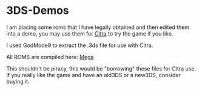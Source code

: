 # 3DS-Demos

I am placing some roms that I have legally obtained and then edited them into a demo, you may use them for [Citra](https://citra-emu.org/download/) to try the game if you like.

I used GodMode9 to extract the .3ds file for use with Citra.

All ROMS are compiled here: [Mega](https://mega.nz/folder/FehEiQBL#fB0TzlL4uU-QGgM9-PEFCQ)

This shouldn't be piracy, this would be "borrowing" these files for Citra use. If you really like the game and have an old3DS or a new3DS, consider buying it.
